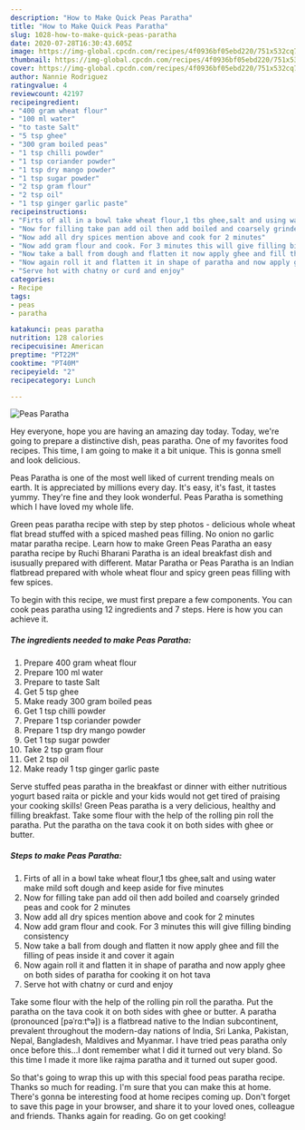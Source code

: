 ```yaml
---
description: "How to Make Quick Peas Paratha"
title: "How to Make Quick Peas Paratha"
slug: 1028-how-to-make-quick-peas-paratha
date: 2020-07-28T16:30:43.605Z
image: https://img-global.cpcdn.com/recipes/4f0936bf05ebd220/751x532cq70/peas-paratha-recipe-main-photo.jpg
thumbnail: https://img-global.cpcdn.com/recipes/4f0936bf05ebd220/751x532cq70/peas-paratha-recipe-main-photo.jpg
cover: https://img-global.cpcdn.com/recipes/4f0936bf05ebd220/751x532cq70/peas-paratha-recipe-main-photo.jpg
author: Nannie Rodriguez
ratingvalue: 4
reviewcount: 42197
recipeingredient:
- "400 gram wheat flour"
- "100 ml water"
- "to taste Salt"
- "5 tsp ghee"
- "300 gram boiled peas"
- "1 tsp chilli powder"
- "1 tsp coriander powder"
- "1 tsp dry mango powder"
- "1 tsp sugar powder"
- "2 tsp gram flour"
- "2 tsp oil"
- "1 tsp ginger garlic paste"
recipeinstructions:
- "Firts of all in a bowl take wheat flour,1 tbs ghee,salt and using water make mild soft dough and keep aside for five minutes"
- "Now for filling take pan add oil then add boiled and coarsely grinded peas and cook for 2 minutes"
- "Now add all dry spices mention above and cook for 2 minutes"
- "Now add gram flour and cook. For 3 minutes this will give filling binding consistency"
- "Now take a ball from dough and flatten it now apply ghee and fill the filling of peas inside it and cover it again"
- "Now again roll it and flatten it in shape of paratha and now apply ghee on both sides of paratha for cooking it on hot tava"
- "Serve hot with chatny or curd and enjoy"
categories:
- Recipe
tags:
- peas
- paratha

katakunci: peas paratha 
nutrition: 128 calories
recipecuisine: American
preptime: "PT22M"
cooktime: "PT40M"
recipeyield: "2"
recipecategory: Lunch

---
```



![Peas Paratha](https://img-global.cpcdn.com/recipes/4f0936bf05ebd220/751x532cq70/peas-paratha-recipe-main-photo.jpg)

Hey everyone, hope you are having an amazing day today. Today, we're going to prepare a distinctive dish, peas paratha. One of my favorites food recipes. This time, I am going to make it a bit unique. This is gonna smell and look delicious.

Peas Paratha is one of the most well liked of current trending meals on earth. It is appreciated by millions every day. It's easy, it's fast, it tastes yummy. They're fine and they look wonderful. Peas Paratha is something which I have loved my whole life.

Green peas paratha recipe with step by step photos - delicious whole wheat flat bread stuffed with a spiced mashed peas filling. No onion no garlic matar paratha recipe. Learn how to make Green Peas Paratha an easy paratha recipe by Ruchi Bharani Paratha is an ideal breakfast dish and isusually prepared with different. Matar Paratha or Peas Paratha is an Indian flatbread prepared with whole wheat flour and spicy green peas filling with few spices.


To begin with this recipe, we must first prepare a few components. You can cook peas paratha using 12 ingredients and 7 steps. Here is how you can achieve it.

<!--inarticleads1-->

##### The ingredients needed to make Peas Paratha:

1. Prepare 400 gram wheat flour
1. Prepare 100 ml water
1. Prepare to taste Salt
1. Get 5 tsp ghee
1. Make ready 300 gram boiled peas
1. Get 1 tsp chilli powder
1. Prepare 1 tsp coriander powder
1. Prepare 1 tsp dry mango powder
1. Get 1 tsp sugar powder
1. Take 2 tsp gram flour
1. Get 2 tsp oil
1. Make ready 1 tsp ginger garlic paste


Serve stuffed peas paratha in the breakfast or dinner with either nutritious yogurt based raita or pickle and your kids would not get tired of praising your cooking skills! Green Peas paratha is a very delicious, healthy and filling breakfast. Take some flour with the help of the rolling pin roll the paratha. Put the paratha on the tava cook it on both sides with ghee or butter. 

<!--inarticleads2-->

##### Steps to make Peas Paratha:

1. Firts of all in a bowl take wheat flour,1 tbs ghee,salt and using water make mild soft dough and keep aside for five minutes
1. Now for filling take pan add oil then add boiled and coarsely grinded peas and cook for 2 minutes
1. Now add all dry spices mention above and cook for 2 minutes
1. Now add gram flour and cook. For 3 minutes this will give filling binding consistency
1. Now take a ball from dough and flatten it now apply ghee and fill the filling of peas inside it and cover it again
1. Now again roll it and flatten it in shape of paratha and now apply ghee on both sides of paratha for cooking it on hot tava
1. Serve hot with chatny or curd and enjoy


Take some flour with the help of the rolling pin roll the paratha. Put the paratha on the tava cook it on both sides with ghee or butter. A paratha (pronounced [pəˈrɑːtʰə]) is a flatbread native to the Indian subcontinent, prevalent throughout the modern-day nations of India, Sri Lanka, Pakistan, Nepal, Bangladesh, Maldives and Myanmar. I have tried peas paratha only once before this…I dont remember what I did it turned out very bland. So this time I made it more like rajma paratha and it turned out super good. 

So that's going to wrap this up with this special food peas paratha recipe. Thanks so much for reading. I'm sure that you can make this at home. There's gonna be interesting food at home recipes coming up. Don't forget to save this page in your browser, and share it to your loved ones, colleague and friends. Thanks again for reading. Go on get cooking!
